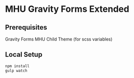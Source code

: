 # MHU Gravity Forms Extended

## Prerequisites
Gravity Forms
MHU Child Theme (for scss variables)

## Local Setup
```bash
npm install
gulp watch
```

